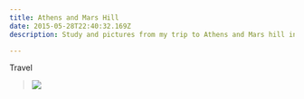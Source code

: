 ```yaml
---
title: Athens and Mars Hill
date: 2015-05-28T22:40:32.169Z
description: Study and pictures from my trip to Athens and Mars hill in Greece

---
```

Travel 

> ![](/uploads/img_1140.JPG)